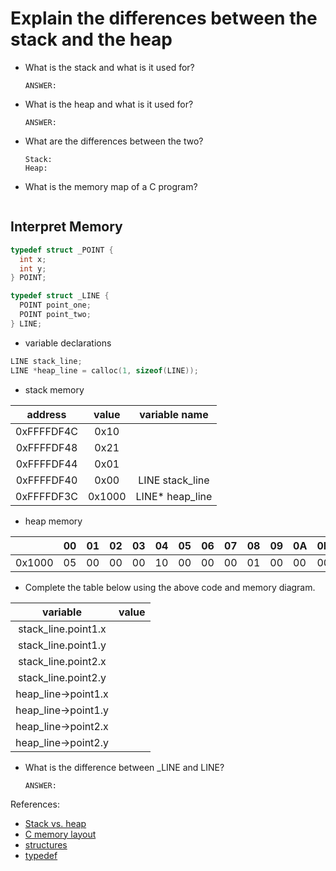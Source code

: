 # Explain the differences between the stack and the heap

- What is the stack and what is it used for?

    ```text
    ANSWER:
    ```

- What is the heap and what is it used for?

    ```text
    ANSWER:
    ```

- What are the differences between the two?

    ```text
    Stack:
    Heap:
    ```

- What is the memory map of a C program?

    ```text

    ```

## Interpret Memory

```c
typedef struct _POINT {
  int x;
  int y;
} POINT;

typedef struct _LINE {
  POINT point_one;
  POINT point_two;
} LINE;
```

- variable declarations

```c
LINE stack_line;
LINE *heap_line = calloc(1, sizeof(LINE));
```

- stack memory

|  address   | value| variable name |
|:----------:|:----:|:-------------:|
| 0xFFFFDF4C | 0x10 | |
| 0xFFFFDF48 | 0x21 | |
| 0xFFFFDF44 | 0x01 | |
| 0xFFFFDF40 | 0x00 | LINE stack_line |
| 0xFFFFDF3C | 0x1000 | LINE* heap_line |

- heap memory

|      | 00 | 01 | 02 | 03 | 04 | 05 | 06 | 07 | 08 | 09 | 0A | 0B | 0C | 0D | 0E | 0F |
|------|----|----|----|----|----|----|----|----|----|----|----|----|----|----|----|----|
|0x1000| 05 | 00 | 00 | 00 | 10 | 00 | 00 | 00 | 01 | 00 | 00 | 00 | 20 | 00 | 00 | 00 |

- Complete the table below using the above code and memory diagram.

| variable | value |
|:--------:|:-----:|
| stack_line.point1.x |  |
| stack_line.point1.y |  |
| stack_line.point2.x |  |
| stack_line.point2.y |  |
| heap_line->point1.x |  |
| heap_line->point1.y |  |
| heap_line->point2.x |  |
| heap_line->point2.y |  |

- What is the difference between _LINE and LINE?

    ```text
    ANSWER:
    ```


References:

- [Stack vs. heap](https://web.archive.org/web/20181019075620/https://gribblelab.org/CBootCamp/7_Memory_Stack_vs_Heap.html)
- [C memory layout](https://www.geeksforgeeks.org/memory-layout-of-c-program/)
- [structures](https://www.geeksforgeeks.org/structures-c/)
- [typedef](https://www.tutorialspoint.com/cprogramming/c_typedef.htm)
